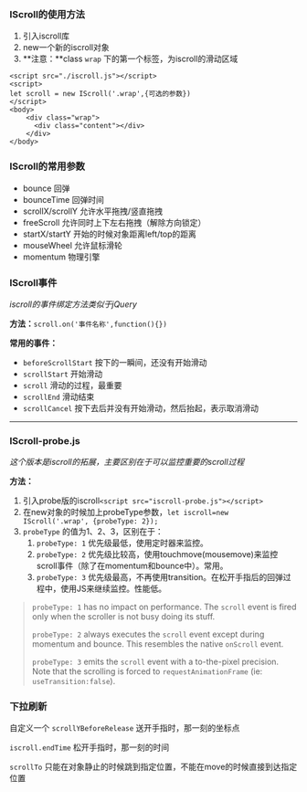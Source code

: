 ### IScroll的使用方法

1. 引入iscroll库
2. new一个新的iscroll对象
3. **注意：**class `wrap` 下的第一个标签，为iscroll的滑动区域

```
<script src="./iscroll.js"></script>
<script>
let scroll = new IScroll('.wrap',{可选的参数})
</script>
<body>
    <div class="wrap">
      <div class="content"></div>
    </div>
</body>
```



### IScroll的常用参数

- bounce 回弹
- bounceTime 回弹时间
- scrollX/scrollY 允许水平拖拽/竖直拖拽
- freeScroll 允许同时上下左右拖拽（解除方向锁定）
- startX/startY 开始的时候对象距离left/top的距离
- mouseWheel 允许鼠标滑轮
- momentum 物理引擎



### IScroll事件

*iscroll的事件绑定方法类似于jQuery*

**方法：**`scroll.on('事件名称',function(){})`

**常用的事件：**

- `beforeScrollStart` 按下的一瞬间，还没有开始滑动
- `scrollStart` 开始滑动
- `scroll` 滑动的过程，最重要
- `scrollEnd` 滑动结束
- `scrollCancel` 按下去后并没有开始滑动，然后抬起，表示取消滑动

---

 ### IScroll-probe.js

*这个版本是iscroll的拓展，主要区别在于可以监控重要的scroll过程*

**方法：**

1. 引入probe版的iscroll`<script src="iscroll-probe.js"></script>`
2. 在new对象的时候加上probeType参数，`let iscroll=new IScroll('.wrap', {probeType: 2});`
3. `probeType` 的值为1、2、3，区别在于：
   1. `probeType: 1` 优先级最低，使用定时器来监控。
   2. `probeType: 2` 优先级比较高，使用touchmove(mousemove)来监控scroll事件（除了在momentum和bounce中）。常用。
   3. `probeType: 3` 优先级最高，不再使用transition。在松开手指后的回弹过程中，使用JS来继续监控。性能低。

> `probeType: 1` has no impact on performance. The `scroll` event is fired only when the scroller is not busy doing its stuff.
>
> `probeType: 2` always executes the `scroll` event except during momentum and bounce. This resembles the native `onScroll` event.
>
> `probeType: 3` emits the `scroll` event with a to-the-pixel precision. Note that the scrolling is forced to `requestAnimationFrame` (ie: `useTransition:false`).



### 下拉刷新

自定义一个 `scrollYBeforeRelease` 送开手指时，那一刻的坐标点

`iscroll.endTime` 松开手指时，那一刻的时间

`scrollTo` 只能在对象静止的时候跳到指定位置，不能在move的时候直接到达指定位置

